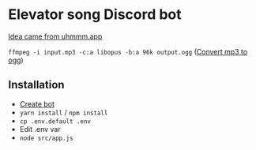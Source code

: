 # Elevator song Discord bot

[Idea came from uhmmm.app](https://uhmmm.app/?ref=CamTosh/elevator-song-discord-bot)

`ffmpeg -i input.mp3 -c:a libopus -b:a 96k output.ogg` ([Convert mp3 to ogg](https://discordjs.guide/voice/optimisation-and-troubleshooting.html#using-ogg-webm-opus-streams))

## Installation

- [Create bot](https://discordjs.guide/preparations/setting-up-a-bot-application.html#creating-your-bot)
- `yarn install` / `npm install`
- `cp .env.default .env`
- Edit .env var
- `node src/app.js`
